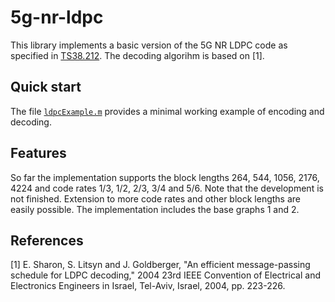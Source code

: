 # 5g-nr-ldpc
This library implements a basic version of the 5G NR LDPC code as specified in [TS38.212](https://portal.3gpp.org/desktopmodules/Specifications/SpecificationDetails.aspx?specificationId=3214). The decoding algorihm is based on [1].

## Quick start
The file [`ldpcExample.m`](https://github.com/vodafone-chair/5g-nr-ldpc/blob/master/ldpcExample.m) provides a minimal working example of encoding and decoding.

## Features
So far the implementation supports the block lengths 264, 544, 1056, 2176, 4224 and code rates 1/3, 1/2, 2/3, 3/4 and 5/6. Note that the development is not finished. Extension to more code rates and other block lengths are easily possible. The implementation includes the base graphs 1 and 2.

## References 
[1] E. Sharon, S. Litsyn and J. Goldberger, "An efficient message-passing schedule for LDPC decoding," 2004 23rd IEEE Convention of Electrical and Electronics Engineers in Israel, Tel-Aviv, Israel, 2004, pp. 223-226.
